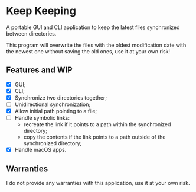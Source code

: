 # Keep Keeping

A portable GUI and CLI application to keep the latest files synchronized between directories.

This program will overwrite the files with the oldest modification date with the newest one without saving the old ones, use it at your own risk!

## Features and WIP

- [x] GUI;
- [x] CLI;
- [x] Synchronize two directories together;
- [ ] Unidirectional synchronization;
- [x] Allow initial path pointing to a file;
- [ ] Handle symbolic links:
    - recreate the link if it points to a path within the synchronized directory;
    - copy the contents if the link points to a path outside of the synchronized directory;
- [x] Handle macOS apps.

## Warranties

I do not provide any warranties with this application, use it at your own risk.